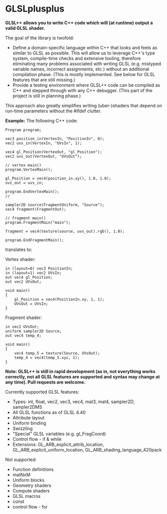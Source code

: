 GLSLplusplus
============

**GLSL++ allows you to write C++ code which will (at runtime) output a valid GLSL shader.**

The goal of the library is twofold:
- Define a domain-specific language within C++ that looks and feels as similar to GLSL as possible. This will allow us  to leverage C++'s type system, compile-time checks and extensive tooling, therefore eliminating many problems associated with writing GLSL (e.g. mistyped variable names, incorrect assignments, etc.) without an additional compilation phase. (This is mostly implemented. See below for GLSL features that are still missing.)
- Provide a testing environment where GLSL++ code can be compiled as C++ and stepped through with any C++ debugger. (This part of the project is still in planning phase.)

This approach also greatly simplifies writing (uber-)shaders that depend on run-time parameters without the #ifdef clutter.

**Example:**
The following C++ code:

```
Program program;

vec3 position_in(VertexIn, "PositionIn", 0);
vec2 uvs_in(VertexIn, "UVsIn", 1);

vec4 gl_Position(VertexOut, "gl_Position");
vec2 uvs_out(VertexOut, "UVsOut");

// vertex main()
program.VertexMain();

gl_Position = vec4(position_in.xy(), 1.0, 1.0);
uvs_out = uvs_in;

program.EndVertexMain();
//

sampler2D source(FragmentUniform, "Source");
vec4 fragment(FragmentOut);

// fragment main()
program.FragmentMain("main");

fragment = vec4(texture(source, uvs_out).rgb(), 1.0);

program.EndFragmentMain();
```

translates to:

Vertex shader:
```
in (layout=0) vec3 PositionIn;
in (layout=1) vec2 UVsIn;
out vec4 gl_Position;
out vec2 UVsOut;

void main()
{
    gl_Position = vec4(PositionIn.xy, 1, 1);
    UVsOut = UVsIn;
}
```

Fragment shader:
```
in vec2 UVsOut;
uniform sampler2D Source;
out vec4 temp_4;

void main()
{
    vec4 temp_5 = texture(Source, UVsOut);
    temp_4 = vec4(temp_5.xyz, 1);
}
```

**Note: GLSL++ is still in rapid development (as in, not everything works correctly, not all GLSL features are supported and syntax may change at any time). Pull requests are welcome.**

Currently supported GLSL features:
* Types: int, float, vec2, vec3, vec4, mat3, mat4, sampler2D, sampler2DMS
* All GLSL functions as of GLSL 4.40
* Attribute layout
* Uniform binding
* Swizzling
* "Special" GLSL variables (e.g. gl_FragCoord)
* Control flow - if & while
* Extensions: GL_ARB_explicit_attrib_location, GL_ARB_explicit_uniform_location, GL_ARB_shading_language_420pack

Not supported:
* Function definitions
* matNxM
* Uniform blocks
* Geometry shaders
* Compute shaders
* GLSL macros
* const
* control flow - for
